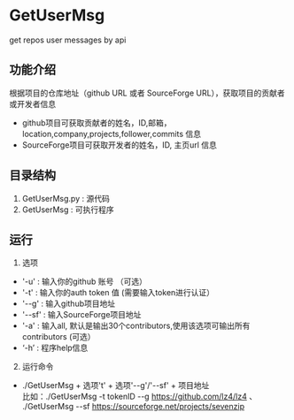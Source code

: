 # GetUserMsg
get repos user messages by api

## 功能介绍
根据项目的仓库地址（github URL 或者 SourceForge URL），获取项目的贡献者或开发者信息  
- github项目可获取贡献者的姓名，ID,邮箱，location,company,projects,follower,commits 信息
- SourceForge项目可获取开发者的姓名，ID, 主页url 信息

## 目录结构
1. GetUserMsg.py : 源代码  
2. GetUserMsg : 可执行程序

## 运行
1. 选项
- '-u' : 输入你的github 账号 （可选）
- '-t' : 输入你的auth token 值 (需要输入token进行认证）
- '--g' : 输入github项目地址
- '--sf' : 输入SourceForge项目地址
- '-a' : 输入all, 默认是输出30个contributors,使用该选项可输出所有contributors (可选）
- ‘-h’ : 程序help信息

2. 运行命令
- ./GetUserMsg + 选项't' + 选项'--g'/'--sf' + 项目地址   
  比如：./GetUserMsg -t tokenID --g https://github.com/lz4/lz4 、 ./GetUserMsg --sf https://sourceforge.net/projects/sevenzip
